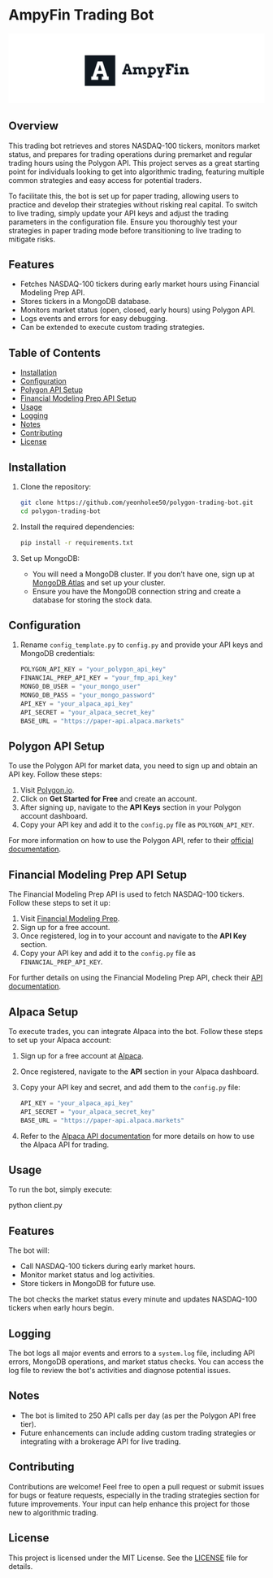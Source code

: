 ﻿# AmpyFin Trading Bot
![](logo.png)
## Overview
This trading bot retrieves and stores NASDAQ-100 tickers, monitors market status, and prepares for trading operations during premarket and regular trading hours using the Polygon API. This project serves as a great starting point for individuals looking to get into algorithmic trading, featuring multiple common strategies and easy access for potential traders. 

To facilitate this, the bot is set up for paper trading, allowing users to practice and develop their strategies without risking real capital. To switch to live trading, simply update your API keys and adjust the trading parameters in the configuration file. Ensure you thoroughly test your strategies in paper trading mode before transitioning to live trading to mitigate risks.


## Features

- Fetches NASDAQ-100 tickers during early market hours using Financial Modeling Prep API.
- Stores tickers in a MongoDB database.
- Monitors market status (open, closed, early hours) using Polygon API.
- Logs events and errors for easy debugging.
- Can be extended to execute custom trading strategies.

## Table of Contents

- [Installation](#installation)
- [Configuration](#configuration)
- [Polygon API Setup](#polygon-api-setup)
- [Financial Modeling Prep API Setup](#financial-modeling-prep-api-setup)
- [Usage](#usage)
- [Logging](#logging)
- [Notes](#notes)
- [Contributing](#contributing)
- [License](#license)

## Installation

1. Clone the repository:

    ```bash
    git clone https://github.com/yeonholee50/polygon-trading-bot.git
    cd polygon-trading-bot
    ```

2. Install the required dependencies:

    ```bash
    pip install -r requirements.txt
    ```

3. Set up MongoDB:
   - You will need a MongoDB cluster. If you don’t have one, sign up at [MongoDB Atlas](https://www.mongodb.com/cloud/atlas) and set up your cluster.
   - Ensure you have the MongoDB connection string and create a database for storing the stock data.

## Configuration

1. Rename `config_template.py` to `config.py` and provide your API keys and MongoDB credentials:

    ```python
    POLYGON_API_KEY = "your_polygon_api_key"
    FINANCIAL_PREP_API_KEY = "your_fmp_api_key"
    MONGO_DB_USER = "your_mongo_user"
    MONGO_DB_PASS = "your_mongo_password"
    API_KEY = "your_alpaca_api_key"
    API_SECRET = "your_alpaca_secret_key"
    BASE_URL = "https://paper-api.alpaca.markets"
    ```

## Polygon API Setup

To use the Polygon API for market data, you need to sign up and obtain an API key. Follow these steps:

1. Visit [Polygon.io](https://polygon.io/).
2. Click on **Get Started for Free** and create an account.
3. After signing up, navigate to the **API Keys** section in your Polygon account dashboard.
4. Copy your API key and add it to the `config.py` file as `POLYGON_API_KEY`.

For more information on how to use the Polygon API, refer to their [official documentation](https://polygon.io/docs).

## Financial Modeling Prep API Setup

The Financial Modeling Prep API is used to fetch NASDAQ-100 tickers. Follow these steps to set it up:

1. Visit [Financial Modeling Prep](https://financialmodelingprep.com/).
2. Sign up for a free account.
3. Once registered, log in to your account and navigate to the **API Key** section.
4. Copy your API key and add it to the `config.py` file as `FINANCIAL_PREP_API_KEY`.

For further details on using the Financial Modeling Prep API, check their [API documentation](https://financialmodelingprep.com/developer/docs).

## Alpaca Setup
To execute trades, you can integrate Alpaca into the bot. Follow these steps to set up your Alpaca account:

1. Sign up for a free account at [Alpaca](https://alpaca.markets/).
2. Once registered, navigate to the **API** section in your Alpaca dashboard.
3. Copy your API key and secret, and add them to the `config.py` file:

    ```python
    API_KEY = "your_alpaca_api_key"
    API_SECRET = "your_alpaca_secret_key"
    BASE_URL = "https://paper-api.alpaca.markets"
    ```

4. Refer to the [Alpaca API documentation](https://alpaca.markets/docs/api-documentation/) for more details on how to use the Alpaca API for trading.

## Usage

To run the bot, simply execute:

python client.py

## Features

The bot will:

- Call NASDAQ-100 tickers during early market hours.
- Monitor market status and log activities.
- Store tickers in MongoDB for future use.

The bot checks the market status every minute and updates NASDAQ-100 tickers when early hours begin.

## Logging

The bot logs all major events and errors to a `system.log` file, including API errors, MongoDB operations, and market status checks. You can access the log file to review the bot's activities and diagnose potential issues.

## Notes

- The bot is limited to 250 API calls per day (as per the Polygon API free tier).
- Future enhancements can include adding custom trading strategies or integrating with a brokerage API for live trading.

## Contributing

Contributions are welcome! Feel free to open a pull request or submit issues for bugs or feature requests, especially in the trading strategies section for future improvements. Your input can help enhance this project for those new to algorithmic trading.

## License

This project is licensed under the MIT License. See the [LICENSE](LICENSE) file for details.
